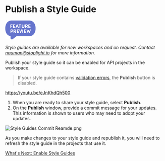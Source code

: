 # Publish a Style Guide

<!-- theme: info -->
<!--Shared style guides are available on the **Professional** and **Enterprise** plans.--> 

<!-- focus: false -->
![Feature Preview](../assets/images/badge-preview-small.png)

*Style guides are available for new workspaces and on request. Contact nauman@stoplight.io for more information.*

Publish your style guide so it can be enabled for API projects in the workspace.

> If your style guide contains [validation errors](k-validate-style-guides.md), the **Publish** button is disabled.

https://youtu.be/eJnKhdQh500

1. When you are ready to share your style guide, select **Publish**.
2. On the **Publish** window, provide a commit message for your updates. This information is shown to users who may need to adopt your updates.

![Style Guides Commit Reamde.png](https://stoplight.io/api/v1/projects/cHJqOjI/images/6bnp30FR2oE)

As you make changes to your style guide and republish it, you will need to refresh the style guide in the projects that use it.

[What's Next: Enable Style Guides](d-enable-style-guide.md)